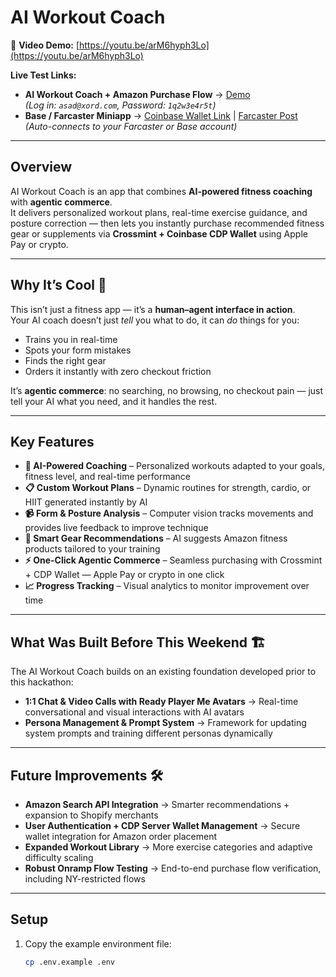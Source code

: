 # AI Workout Coach

🎥 **Video Demo:** [https://youtu.be/arM6hyph3Lo](https://youtu.be/arM6hyph3Lo)

**Live Test Links:**  
- **AI Workout Coach + Amazon Purchase Flow** → [Demo](https://ai-pitchroom-13370.web.app/)  
  *(Log in: `asad@xord.com`, Password: `1q2w3e4r5t`)*  
- **Base / Farcaster Miniapp** → [Coinbase Wallet Link](https://wallet.coinbase.com/post/0x6feceee400a36a9272236b0e7a71272e456390ed) | [Farcaster Post](https://farcaster.xyz/ellieli.eth/0x9c63883d)  
  *(Auto-connects to your Farcaster or Base account)*  

---

## Overview  
AI Workout Coach is an app that combines **AI-powered fitness coaching** with **agentic commerce**.  
It delivers personalized workout plans, real-time exercise guidance, and posture correction — then lets you instantly purchase recommended fitness gear or supplements via **Crossmint + Coinbase CDP Wallet** using Apple Pay or crypto.  

---

## Why It’s Cool 🚀  
This isn’t just a fitness app — it’s a **human–agent interface in action**.  
Your AI coach doesn’t just *tell* you what to do, it can *do* things for you:  
- Trains you in real-time  
- Spots your form mistakes  
- Finds the right gear  
- Orders it instantly with zero checkout friction  

It’s **agentic commerce**: no searching, no browsing, no checkout pain — just tell your AI what you need, and it handles the rest.

---

## Key Features  

- **🤖 AI-Powered Coaching** – Personalized workouts adapted to your goals, fitness level, and real-time performance  
- **📋 Custom Workout Plans** – Dynamic routines for strength, cardio, or HIIT generated instantly by AI  
- **📹 Form & Posture Analysis** – Computer vision tracks movements and provides live feedback to improve technique  
- **🛒 Smart Gear Recommendations** – AI suggests Amazon fitness products tailored to your training  
- **⚡ One-Click Agentic Commerce** – Seamless purchasing with Crossmint + CDP Wallet — Apple Pay or crypto in one click  
- **📈 Progress Tracking** – Visual analytics to monitor improvement over time  

---
## What Was Built Before This Weekend 🏗  
The AI Workout Coach builds on an existing foundation developed prior to this hackathon:  
- **1:1 Chat & Video Calls with Ready Player Me Avatars** → Real-time conversational and visual interactions with AI avatars  
- **Persona Management & Prompt System** → Framework for updating system prompts and training different personas dynamically
   
---
## Future Improvements 🛠  
- **Amazon Search API Integration** → Smarter recommendations + expansion to Shopify merchants  
- **User Authentication + CDP Server Wallet Management** → Secure wallet integration for Amazon order placement  
- **Expanded Workout Library** → More exercise categories and adaptive difficulty scaling  
- **Robust Onramp Flow Testing** → End-to-end purchase flow verification, including NY-restricted flows  

---

## Setup  

1. Copy the example environment file:  
   ```bash
   cp .env.example .env
